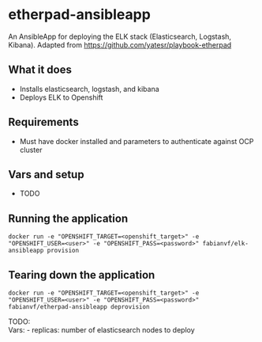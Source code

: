 etherpad-ansibleapp
======================

An AnsibleApp for deploying the ELK stack (Elasticsearch, Logstash, Kibana).
Adapted from https://github.com/yatesr/playbook-etherpad

## What it does
* Installs elasticsearch, logstash, and kibana
* Deploys ELK to Openshift

## Requirements
* Must have docker installed and parameters to authenticate against OCP cluster

## Vars and setup
* TODO

## Running the application
`docker run -e "OPENSHIFT_TARGET=<openshift_target>" -e "OPENSHIFT_USER=<user>" -e "OPENSHIFT_PASS=<password>" fabianvf/elk-ansibleapp provision`
## Tearing down the application
`docker run -e "OPENSHIFT_TARGET=<openshift_target>" -e "OPENSHIFT_USER=<user>" -e "OPENSHIFT_PASS=<password>" fabianvf/etherpad-ansibleapp deprovision`


TODO:  
    Vars:
     - replicas: number of elasticsearch nodes to deploy
